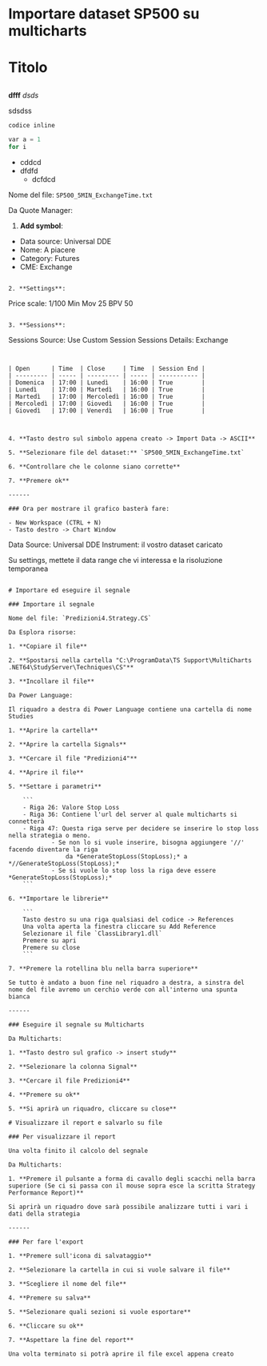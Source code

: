 ﻿# Importare dataset SP500 su multicharts

# Titolo
##
###
####


**dfff**
_dsds_


sdsdss

`codice inline`

```python 
var a = 1
for i 
```

- cddcd
- dfdfd
    - dcfdcd 

Nome del file: `SP500_5MIN_ExchangeTime.txt` 

Da Quote Manager: 

1. **Add symbol**:


- Data source: Universal DDE
- Nome: A piacere
- Category: Futures
- CME: Exchange
```

2. **Settings**: 

   ```
   Price scale: 1/100
   Min Mov 25
   BPV 50
   ```

3. **Sessions**: 

   ```
   Sessions Source: Use Custom Session
   Sessions Details: Exchange
   ```
   

| Open      | Time  | Close     | Time  | Session End |
| --------- | ----- | --------- | ----- | ----------- |
| Domenica  | 17:00 | Lunedì    | 16:00 | True        |
| Lunedì    | 17:00 | Martedì   | 16:00 | True        |
| Martedì   | 17:00 | Mercoledì | 16:00 | True        |
| Mercoledì | 17:00 | Giovedì   | 16:00 | True        |
| Giovedì   | 17:00 | Venerdì   | 16:00 | True        |



4. **Tasto destro sul simbolo appena creato -> Import Data -> ASCII**

5. **Selezionare file del dataset:** `SP500_5MIN_ExchangeTime.txt`

6. **Controllare che le colonne siano corrette**

7. **Premere ok**

------

### Ora per mostrare il grafico basterà fare: 

- New Workspace (CTRL + N) 
- Tasto destro -> Chart Window

```
Data Source: Universal DDE
Instrument: il vostro dataset caricato

Su settings, mettete il data range che vi interessa e la risoluzione temporanea
```

# Importare ed eseguire il segnale

### Importare il segnale

Nome del file: `Predizioni4.Strategy.CS`

Da Esplora risorse:

1. **Copiare il file**

2. **Spostarsi nella cartella "C:\ProgramData\TS Support\MultiCharts .NET64\StudyServer\Techniques\CS"**

3. **Incollare il file**

Da Power Language:

Il riquadro a destra di Power Language contiene una cartella di nome Studies

1. **Aprire la cartella**

2. **Aprire la cartella Signals**

3. **Cercare il file "Predizioni4"**

4. **Aprire il file**

5. **Settare i parametri**

	``` 
	- Riga 26: Valore Stop Loss
	- Riga 36: Contiene l'url del server al quale multicharts si connetterà
	- Riga 47: Questa riga serve per decidere se inserire lo stop loss nella strategia o meno. 
			- Se non lo si vuole inserire, bisogna aggiungere '//' facendo diventare la riga 
				da *GenerateStopLoss(StopLoss);* a *//GenerateStopLoss(StopLoss);*
			- Se si vuole lo stop loss la riga deve essere *GenerateStopLoss(StopLoss);*
	``` 

6. **Importare le librerie**
	
	``` 
	Tasto destro su una riga qualsiasi del codice -> References
	Una volta aperta la finestra cliccare su Add Reference
	Selezionare il file `ClassLibrary1.dll`
	Premere su apri
	Premere su close
	``` 

7. **Premere la rotellina blu nella barra superiore**

Se tutto è andato a buon fine nel riquadro a destra, a sinstra del nome del file avremo un cerchio verde con all'interno una spunta bianca

------

### Eseguire il segnale su Multicharts

Da Multicharts:

1. **Tasto destro sul grafico -> insert study**

2. **Selezionare la colonna Signal**

3. **Cercare il file Predizioni4**

4. **Premere su ok**

5. **Si aprirà un riquadro, cliccare su close**

# Visualizzare il report e salvarlo su file

### Per visualizzare il report

Una volta finito il calcolo del segnale

Da Multicharts:

1. **Premere il pulsante a forma di cavallo degli scacchi nella barra superiore (Se ci si passa con il mouse sopra esce la scritta Strategy Performance Report)**

Si aprirà un riquadro dove sarà possibile analizzare tutti i vari i dati della strategia

------

### Per fare l'export

1. **Premere sull'icona di salvataggio**

2. **Selezionare la cartella in cui si vuole salvare il file**

3. **Scegliere il nome del file**

4. **Premere su salva**

5. **Selezionare quali sezioni si vuole esportare**

6. **Cliccare su ok**

7. **Aspettare la fine del report**

Una volta terminato si potrà aprire il file excel appena creato
